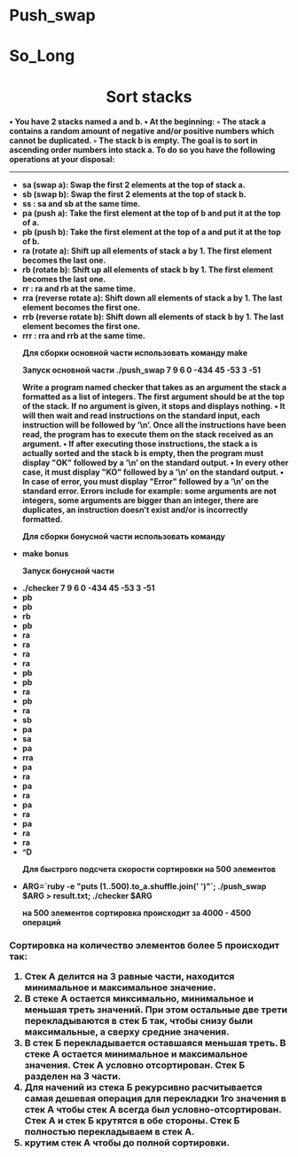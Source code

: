 # Push_swap
# So_Long
<h1 align="center">
Sort stacks
<h4>
• You have 2 stacks named a and b.
• At the beginning:
◦ The stack a contains a random amount of negative and/or positive numbers
which cannot be duplicated.
◦ The stack b is empty.
The goal is to sort in ascending order numbers into stack a. To do so you have the
following operations at your disposal:
<hr>
   <ul>
   <li>sa (swap a): Swap the first 2 elements at the top of stack a.</li>
   <li>sb (swap b): Swap the first 2 elements at the top of stack b.</li>
   <li>ss : sa and sb at the same time.</li>
   <li>pa (push a): Take the first element at the top of b and put it at the top of a.</li>
   <li>pb (push b): Take the first element at the top of a and put it at the top of b.</li>
   <li>ra (rotate a): Shift up all elements of stack a by 1. The first element becomes the last one.</li>
   <li>rb (rotate b): Shift up all elements of stack b by 1. The first element becomes the last one.</li>
   <li>rr : ra and rb at the same time.</li>
   <li>rra (reverse rotate a): Shift down all elements of stack a by 1. The last element becomes the first one.</li>
   <li>rrb (reverse rotate b): Shift down all elements of stack b by 1. The last element becomes the first one.</li>
   <li>rrr : rra and rrb at the same time.</li>
   

Для сборки основной части использовать команду 
make

Запуск  основной части
./push_swap 7 9 6 0 -434 45 -53 3 -51 


Write a program named checker that takes as an argument the stack a formatted as a list of integers. The first argument should be at the top of the stack. If no argument is given, it stops and displays nothing.
• It will then wait and read instructions on the standard input, each instruction will
be followed by ’\n’. Once all the instructions have been read, the program has to
execute them on the stack received as an argument.
• If after executing those instructions, the stack a is actually sorted and the stack b
is empty, then the program must display "OK" followed by a ’\n’ on the standard output.
• In every other case, it must display "KO" followed by a ’\n’ on the standard output.
• In case of error, you must display "Error" followed by a ’\n’ on the standard error. Errors include for example: some arguments are not integers, some arguments are bigger than an integer, there are duplicates, an instruction doesn’t exist and/or is incorrectly formatted.

Для сборки бонусной части использовать команду
   <li>make bonus</li>

Запуск бонусной части
   <li>./checker 7 9 6 0 -434 45 -53 3 -51</li>
   <li>pb</li>
   <li>pb</li>
   <li>rb</li>
   <li>pb</li>
   <li>ra</li>
   <li>ra</li>
   <li>ra</li>
   <li>ra</li>
   <li>pb</li>
   <li>pb</li>
   <li>ra</li>
   <li>pb</li>
   <li>ra</li>
   <li>sb</li>
   <li>pa</li>
   <li>sa</li>
   <li>pa</li>
   <li>rra</li>
   <li>pa</li>
   <li>ra</li>
   <li>pa</li>
   <li>ra</li>
   <li>pa</li>
   <li>ra</li>
   <li>pa</li>
   <li>ra</li>
   <li>ra</li>
   <li>^D</li>


Для быстрого подсчета скорости сортировки на 500 элементов
   <li>
ARG=`ruby -e "puts (1..500).to_a.shuffle.join(' ')"`; ./push_swap $ARG > result.txt; ./checker $ARG <result.txt; wc -l <result.txt</li>

на 500 элементов сортировка происходит за 4000 - 4500 операций
</h4>
<h3>

Сортировка на количество элементов более 5 происходит так:
1. Стек А делится на 3 равные части, находится минимальное и максимальное значение.
2. В стеке А остается миксимально, минимальное и меньшая треть значений. При этом остальные две трети перекладываются в стек Б так, чтобы снизу были максимальные, а сверху средние значения.
3. В стек Б перекладывается оставшаяся меньшая треть. В стеке А остается минимальное и максимальное значения. Стек А условно отсортирован. Стек Б разделен на 3 части.
4. Для начений из стека Б рекурсивно расчитывается самая дешевая операция для перекладки 1го значения в стек А чтобы стек А всегда был условно-отсортирован. Стек А и стек Б крутятся в обе стороны. Стек Б полностью перекладываем в стек А.
5. крутим стек А чтобы до полной сортировки.
</h3>
